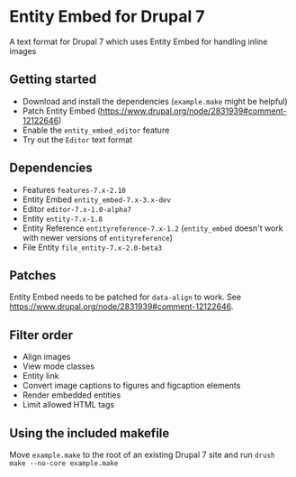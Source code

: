 # Entity Embed for Drupal 7

A text format for Drupal 7 which uses Entity Embed for handling inline images

## Getting started

* Download and install the dependencies (`example.make` might be helpful)
* Patch Entity Embed (https://www.drupal.org/node/2831939#comment-12122646)
* Enable the `entity_embed_editor` feature
* Try out the `Editor` text format

## Dependencies

* Features `features-7.x-2.10`
* Entity Embed `entity_embed-7.x-3.x-dev`
* Editor `editor-7.x-1.0-alpha7`
* Entity `entity-7.x-1.8`
* Entity Reference `entityreference-7.x-1.2` (`entity_embed` doesn't work with newer versions of `entityreference`)
* File Entity `file_entity-7.x-2.0-beta3`

## Patches

Entity Embed needs to be patched for `data-align` to work. See https://www.drupal.org/node/2831939#comment-12122646.

## Filter order

* Align images
* View mode classes
* Entity link
* Convert image captions to figures and figcaption elements
* Render embedded entities
* Limit allowed HTML tags

## Using the included makefile

Move `example.make` to the root of an existing Drupal 7 site and run `drush make --no-core example.make`
